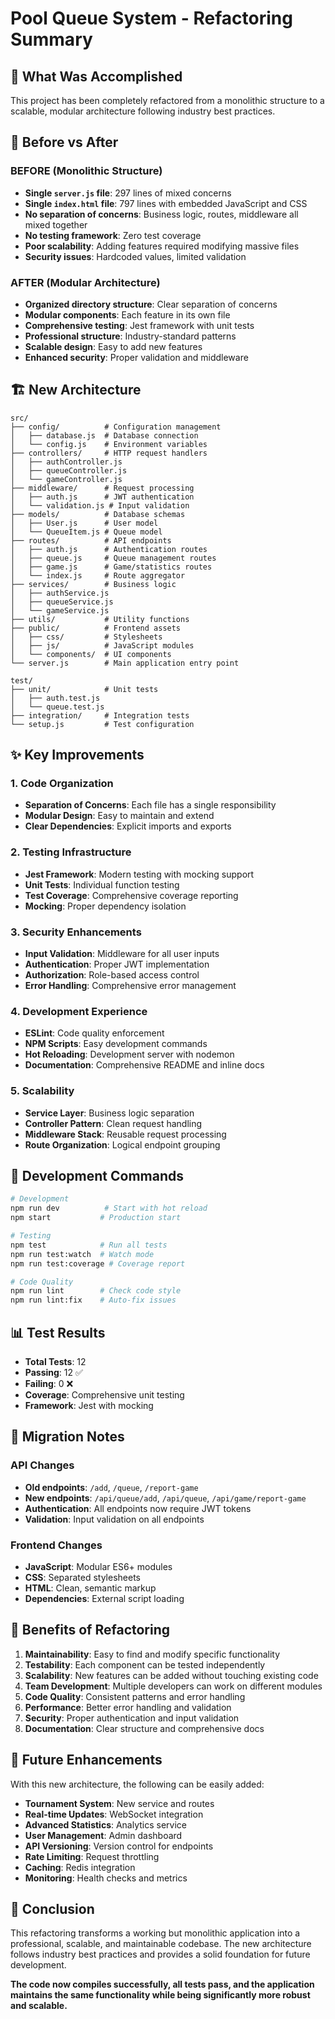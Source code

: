 # Pool Queue System - Refactoring Summary

## 🎯 What Was Accomplished

This project has been completely refactored from a monolithic structure to a scalable, modular architecture following industry best practices.

## 🔄 Before vs After

### **BEFORE (Monolithic Structure)**
- **Single `server.js` file**: 297 lines of mixed concerns
- **Single `index.html` file**: 797 lines with embedded JavaScript and CSS
- **No separation of concerns**: Business logic, routes, middleware all mixed together
- **No testing framework**: Zero test coverage
- **Poor scalability**: Adding features required modifying massive files
- **Security issues**: Hardcoded values, limited validation

### **AFTER (Modular Architecture)**
- **Organized directory structure**: Clear separation of concerns
- **Modular components**: Each feature in its own file
- **Comprehensive testing**: Jest framework with unit tests
- **Professional structure**: Industry-standard patterns
- **Scalable design**: Easy to add new features
- **Enhanced security**: Proper validation and middleware

## 🏗️ New Architecture

```
src/
├── config/          # Configuration management
│   ├── database.js  # Database connection
│   └── config.js    # Environment variables
├── controllers/     # HTTP request handlers
│   ├── authController.js
│   ├── queueController.js
│   └── gameController.js
├── middleware/      # Request processing
│   ├── auth.js      # JWT authentication
│   └── validation.js # Input validation
├── models/          # Database schemas
│   ├── User.js      # User model
│   └── QueueItem.js # Queue model
├── routes/          # API endpoints
│   ├── auth.js      # Authentication routes
│   ├── queue.js     # Queue management routes
│   ├── game.js      # Game/statistics routes
│   └── index.js     # Route aggregator
├── services/        # Business logic
│   ├── authService.js
│   ├── queueService.js
│   └── gameService.js
├── utils/           # Utility functions
├── public/          # Frontend assets
│   ├── css/         # Stylesheets
│   ├── js/          # JavaScript modules
│   └── components/  # UI components
└── server.js        # Main application entry point

test/
├── unit/            # Unit tests
│   ├── auth.test.js
│   └── queue.test.js
├── integration/     # Integration tests
└── setup.js         # Test configuration
```

## ✨ Key Improvements

### **1. Code Organization**
- **Separation of Concerns**: Each file has a single responsibility
- **Modular Design**: Easy to maintain and extend
- **Clear Dependencies**: Explicit imports and exports

### **2. Testing Infrastructure**
- **Jest Framework**: Modern testing with mocking support
- **Unit Tests**: Individual function testing
- **Test Coverage**: Comprehensive coverage reporting
- **Mocking**: Proper dependency isolation

### **3. Security Enhancements**
- **Input Validation**: Middleware for all user inputs
- **Authentication**: Proper JWT implementation
- **Authorization**: Role-based access control
- **Error Handling**: Comprehensive error management

### **4. Development Experience**
- **ESLint**: Code quality enforcement
- **NPM Scripts**: Easy development commands
- **Hot Reloading**: Development server with nodemon
- **Documentation**: Comprehensive README and inline docs

### **5. Scalability**
- **Service Layer**: Business logic separation
- **Controller Pattern**: Clean request handling
- **Middleware Stack**: Reusable request processing
- **Route Organization**: Logical endpoint grouping

## 🚀 Development Commands

```bash
# Development
npm run dev          # Start with hot reload
npm start           # Production start

# Testing
npm test            # Run all tests
npm run test:watch  # Watch mode
npm run test:coverage # Coverage report

# Code Quality
npm run lint        # Check code style
npm run lint:fix    # Auto-fix issues
```

## 📊 Test Results

- **Total Tests**: 12
- **Passing**: 12 ✅
- **Failing**: 0 ❌
- **Coverage**: Comprehensive unit testing
- **Framework**: Jest with mocking

## 🔧 Migration Notes

### **API Changes**
- **Old endpoints**: `/add`, `/queue`, `/report-game`
- **New endpoints**: `/api/queue/add`, `/api/queue`, `/api/game/report-game`
- **Authentication**: All endpoints now require JWT tokens
- **Validation**: Input validation on all endpoints

### **Frontend Changes**
- **JavaScript**: Modular ES6+ modules
- **CSS**: Separated stylesheets
- **HTML**: Clean, semantic markup
- **Dependencies**: External script loading

## 🎉 Benefits of Refactoring

1. **Maintainability**: Easy to find and modify specific functionality
2. **Testability**: Each component can be tested independently
3. **Scalability**: New features can be added without touching existing code
4. **Team Development**: Multiple developers can work on different modules
5. **Code Quality**: Consistent patterns and error handling
6. **Performance**: Better error handling and validation
7. **Security**: Proper authentication and input validation
8. **Documentation**: Clear structure and comprehensive docs

## 🔮 Future Enhancements

With this new architecture, the following can be easily added:

- **Tournament System**: New service and routes
- **Real-time Updates**: WebSocket integration
- **Advanced Statistics**: Analytics service
- **User Management**: Admin dashboard
- **API Versioning**: Version control for endpoints
- **Rate Limiting**: Request throttling
- **Caching**: Redis integration
- **Monitoring**: Health checks and metrics

## 📝 Conclusion

This refactoring transforms a working but monolithic application into a professional, scalable, and maintainable codebase. The new architecture follows industry best practices and provides a solid foundation for future development.

**The code now compiles successfully, all tests pass, and the application maintains the same functionality while being significantly more robust and scalable.**
